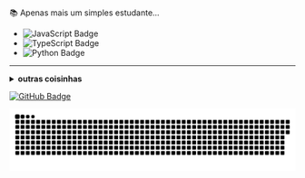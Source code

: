 📚 Apenas mais um simples estudante...

- ![JavaScript Badge](https://img.shields.io/badge/-%7C%20JavaScript-yellow?style=flat&logo=javascript&logoColor=white&link)
- ![TypeScript Badge](https://img.shields.io/badge/-%7C%20TypeScript-blue?style=flat&logo=typescript&logoColor=white&link)
- ![Python Badge](https://img.shields.io/badge/-%7C%20Python-blue?style=flat&logo=python&logoColor=white&link)

---

<details>
  <summary> <b> outras coisinhas </b> </summary>
  <br>
  
  <a href="https://github.com/anuraghazra/github-readme-stats">
    <img align="center" src="https://github-readme-stats.vercel.app/api?username=kori-lab&show_icons=true&count_private=true&theme=radical&hide=issues" />
  </a>
  
---
  
  <p>
    <a href="https://github.com/ryo-ma/github-profile-trophy" align="center">
      <img align="center" src="https://github-profile-trophy.vercel.app/?theme=dracula&margin-w=8&column=6&username=kori-lab" alt="Trophies" />
    </a>
  </p>
 </details>

[![GitHub Badge](https://img.shields.io/github/followers/giswqs?style=social)](https://github.com/kori-lab?tab=followers)

![Snake animation](https://github.com/kori-lab/kori-lab/blob/output/github-contribution-grid-snake.svg)
